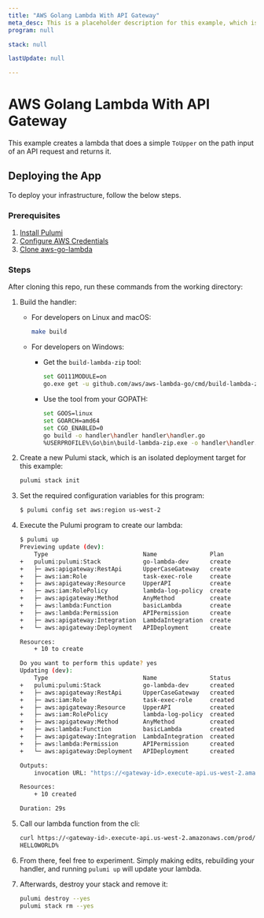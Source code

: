 ```yaml
---
title: "AWS Golang Lambda With API Gateway"
meta_desc: This is a placeholder description for this example, which is an interesting example of how to do something with Pulumi.
program: null

stack: null

lastUpdate: null

---
```


# AWS Golang Lambda With API Gateway

This example creates a lambda that does a simple `ToUpper` on the path input of an API request and returns it.

## Deploying the App

To deploy your infrastructure, follow the below steps.

### Prerequisites

1. [Install Pulumi](https://www.pulumi.com/docs/get-started/install/)
2. [Configure AWS Credentials](https://www.pulumi.com/docs/intro/cloud-providers/aws/setup/)
3. [Clone aws-go-lambda](https://github.com/aws/aws-lambda-go)

### Steps

After cloning this repo, run these commands from the working directory:

1. Build the handler:

	- For developers on Linux and macOS:

		```bash
		make build
		```
		
	- For developers on Windows:
		
		- Get the `build-lambda-zip` tool:
			
			```bash
			set GO111MODULE=on
			go.exe get -u github.com/aws/aws-lambda-go/cmd/build-lambda-zip
			```
		
		- Use the tool from your GOPATH:
				
			```bash
			set GOOS=linux
			set GOARCH=amd64
			set CGO_ENABLED=0
			go build -o handler\handler handler\handler.go
			%USERPROFILE%\Go\bin\build-lambda-zip.exe -o handler\handler.zip handler\handler
			```
		

2. Create a new Pulumi stack, which is an isolated deployment target for this example:

	```bash
	pulumi stack init
	```

3. Set the required configuration variables for this program:
	```bash
	$ pulumi config set aws:region us-west-2
	```

4. Execute the Pulumi program to create our lambda:

	```bash
	$ pulumi up                              
	Previewing update (dev):
		Type                           Name               Plan       
	+   pulumi:pulumi:Stack            go-lambda-dev      create     
	+   ├─ aws:apigateway:RestApi      UpperCaseGateway   create     
	+   ├─ aws:iam:Role                task-exec-role     create     
	+   ├─ aws:apigateway:Resource     UpperAPI           create     
	+   ├─ aws:iam:RolePolicy          lambda-log-policy  create     
	+   ├─ aws:apigateway:Method       AnyMethod          create     
	+   ├─ aws:lambda:Function         basicLambda        create     
	+   ├─ aws:lambda:Permission       APIPermission      create     
	+   ├─ aws:apigateway:Integration  LambdaIntegration  create     
	+   └─ aws:apigateway:Deployment   APIDeployment      create     
	
	Resources:
		+ 10 to create

	Do you want to perform this update? yes
	Updating (dev):
		Type                           Name               Status      
	+   pulumi:pulumi:Stack            go-lambda-dev      created     
	+   ├─ aws:apigateway:RestApi      UpperCaseGateway   created     
	+   ├─ aws:iam:Role                task-exec-role     created     
	+   ├─ aws:apigateway:Resource     UpperAPI           created     
	+   ├─ aws:iam:RolePolicy          lambda-log-policy  created     
	+   ├─ aws:apigateway:Method       AnyMethod          created     
	+   ├─ aws:lambda:Function         basicLambda        created     
	+   ├─ aws:apigateway:Integration  LambdaIntegration  created     
	+   ├─ aws:lambda:Permission       APIPermission      created     
	+   └─ aws:apigateway:Deployment   APIDeployment      created     
	
	Outputs:
		invocation URL: "https://<gateway-id>.execute-api.us-west-2.amazonaws.com/prod/{message}"

	Resources:
		+ 10 created

	Duration: 29s
	```

5. Call our lambda function from the cli:

	```bash
	curl https://<gateway-id>.execute-api.us-west-2.amazonaws.com/prod/helloworld   
	HELLOWORLD% 
	```

6. From there, feel free to experiment. Simply making edits, rebuilding your handler, and running `pulumi up` will update your lambda.

7. Afterwards, destroy your stack and remove it:

	```bash
	pulumi destroy --yes
	pulumi stack rm --yes
	```

